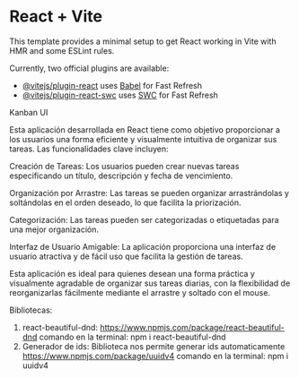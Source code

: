 # React + Vite

This template provides a minimal setup to get React working in Vite with HMR and some ESLint rules.

Currently, two official plugins are available:

- [@vitejs/plugin-react](https://github.com/vitejs/vite-plugin-react/blob/main/packages/plugin-react/README.md) uses [Babel](https://babeljs.io/) for Fast Refresh
- [@vitejs/plugin-react-swc](https://github.com/vitejs/vite-plugin-react-swc) uses [SWC](https://swc.rs/) for Fast Refresh


Kanban UI

Esta aplicación desarrollada en React tiene como objetivo proporcionar a los usuarios una forma eficiente y visualmente intuitiva de organizar sus tareas. Las funcionalidades clave incluyen:

Creación de Tareas: Los usuarios pueden crear nuevas tareas especificando un título, descripción y fecha de vencimiento.

Organización por Arrastre: Las tareas se pueden organizar arrastrándolas y soltándolas en el orden deseado, lo que facilita la priorización.

Categorización: Las tareas pueden ser categorizadas o etiquetadas para una mejor organización.

Interfaz de Usuario Amigable: La aplicación proporciona una interfaz de usuario atractiva y de fácil uso que facilita la gestión de tareas.

Esta aplicación es ideal para quienes desean una forma práctica y visualmente agradable de organizar sus tareas diarias, con la flexibilidad de reorganizarlas fácilmente mediante el arrastre y soltado con el mouse.



Bibliotecas:
1) react-beautiful-dnd: 
https://www.npmjs.com/package/react-beautiful-dnd
comando en la terminal:
npm i react-beautiful-dnd
2) Generador de ids:
Biblioteca nos permite generar ids automaticamente
https://www.npmjs.com/package/uuidv4
comando en la terminal:
npm i uuidv4
